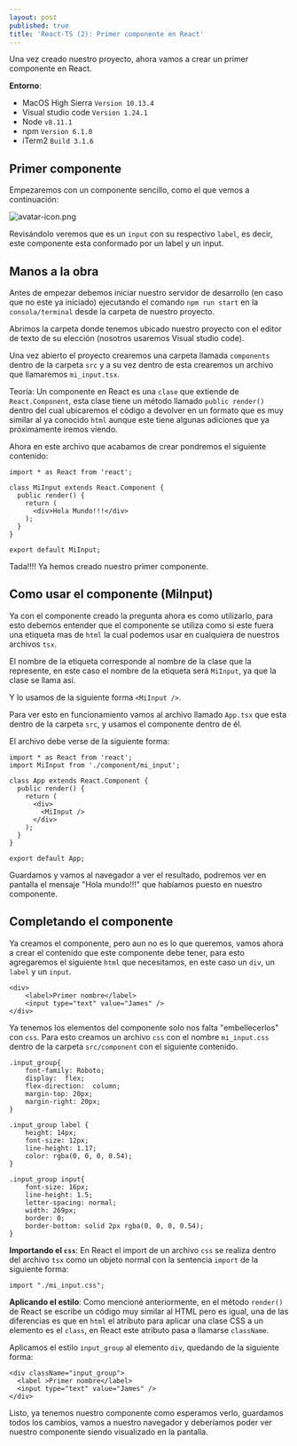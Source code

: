 ```yaml
---
layout: post
published: true
title: 'React-TS (2): Primer componente en React'
---
```


Una vez creado nuestro proyecto, ahora vamos a crear un primer componente en React.

**Entorno**:
  - MacOS High Sierra `Version 10.13.4`
  - Visual studio code `Version 1.24.1`
  - Node `v8.11.1`
  - npm `Version 6.1.0`
  - iTerm2 `Build 3.1.6`

## Primer componente

Empezaremos con un componente sencillo, como el que vemos a continuación:

![avatar-icon.png]({{site.baseurl}}/img/first_component/small_component.png)

Revisándolo veremos que es un `input` con su respectivo `label`, es decir, este componente esta conformado por un label y un input.

## Manos a la obra

Antes de empezar debemos iniciar nuestro servidor de desarrollo (en caso que no este ya iniciado) ejecutando el comando `npm run start` en la `consola/terminal` desde la carpeta de nuestro proyecto.

Abrimos la carpeta donde tenemos ubicado nuestro proyecto con el editor de texto de su elección (nosotros usaremos Visual studio code).

Una vez abierto el proyecto crearemos una carpeta llamada `components` dentro de la carpeta `src` y a su vez dentro de esta crearemos un archivo que llamaremos `mi_input.tsx`.

Teoría: Un componente en React es una `clase` que extiende de `React.Component`, esta clase tiene un método llamado `public render()` dentro del cual ubicaremos el código a devolver en un formato que es muy similar al ya conocido `html` aunque este tiene algunas adiciones que ya próximamente iremos viendo.

Ahora en este archivo que acabamos de crear pondremos el siguiente contenido:

```
import * as React from 'react';

class MiInput extends React.Component {
  public render() {
    return (
      <div>Hola Mundo!!!</div>
    );
  }
}

export default MiInput;
```

Tada!!!! Ya hemos creado nuestro primer componente.

## Como usar el componente (MiInput)

Ya con el componente creado la pregunta ahora es como utilizarlo, para esto debemos entender que el componente se utiliza como si este fuera una etiqueta mas de `html` la cual podemos usar en cualquiera de nuestros archivos `tsx`.

El nombre de la etiqueta corresponde al nombre de la clase que la represente, en este caso el nombre de la etiqueta será `MiInput`, ya que la clase se llama así.

Y lo usamos de la siguiente forma `<MiInput />`.

Para ver esto en funcionamiento vamos al archivo llamado `App.tsx` que esta dentro de la carpeta `src`, y usamos el componente dentro de él.

El archivo debe verse de la siguiente forma:

```
import * as React from 'react';
import MiInput from './component/mi_input';

class App extends React.Component {
  public render() {
    return (
      <div>
        <MiInput />
      </div>
    );
  }
}

export default App;
```

Guardamos y vamos al navegador a ver el resultado, podremos ver en pantalla el mensaje "Hola mundo!!!" que habíamos puesto en nuestro componente.

## Completando el componente

Ya creamos el componente, pero aun no es lo que queremos, vamos ahora a crear el contenido que este componente debe tener, para esto agregaremos el siguiente `html` que necesitamos, en este caso un `div`, un `label` y un `input`.

```
<div>
    <label>Primer nombre</label>
    <input type="text" value="James" />
</div>
```

Ya tenemos los elementos del componente solo nos falta "embellecerlos" con `css`. Para esto creamos un archivo `css` con el nombre `mi_input.css` dentro de la carpeta `src/component` con el siguiente contenido.

```
.input_group{
    font-family: Roboto;
    display:  flex;
    flex-direction:  column;
    margin-top: 20px;
    margin-right: 20px;
}

.input_group label {
    height: 14px;
    font-size: 12px;
    line-height: 1.17;
    color: rgba(0, 0, 0, 0.54);
}

.input_group input{
    font-size: 16px;
    line-height: 1.5;
    letter-spacing: normal;
    width: 269px;
    border: 0;
    border-bottom: solid 2px rgba(0, 0, 0, 0.54);
}
```

**Importando el `css`**: En React el import de un archivo `css` se realiza dentro del archivo `tsx` como un objeto normal con la sentencia `import` de la siguiente forma:

```
import "./mi_input.css";
```

**Aplicando el estilo**: Como mencioné anteriormente, en el método `render()` de React se escribe un código muy similar al HTML pero es igual, una de las diferencias es que en `html` el atributo para aplicar una clase CSS a un elemento es el `class`, en React este atributo pasa a llamarse `className`.

Aplicamos el estilo `input_group` al elemento `div`, quedando de la siguiente forma:

```
<div className="input_group">
  <label >Primer nombre</label>
  <input type="text" value="James" />
</div>
```

 Listo, ya tenemos nuestro componente como esperamos verlo, guardamos todos los cambios, vamos a nuestro navegador y deberíamos poder ver nuestro componente siendo visualizado en la pantalla.
